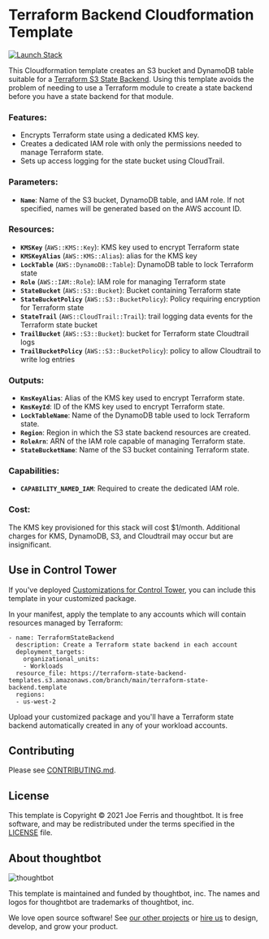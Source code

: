 # Terraform Backend Cloudformation Template

[![Launch Stack][launch-stack-image]][launch-stack-link]

[launch-stack-image]: https://docs.aws.amazon.com/AWSCloudFormation/latest/UserGuide/images/cloudformation-launch-stack-button.png
[launch-stack-link]: https://console.aws.amazon.com/cloudformation/home?region=us-east-1#/stacks/new?stackName=terraform-state-backend&templateURL=https://terraform-state-backend-templates.s3.amazonaws.com/branch/main/terraform-state-backend.template

This Cloudformation template creates an S3 bucket and DynamoDB table suitable
for a [Terraform S3 State Backend]. Using this template avoids the problem of
needing to use a Terraform module to create a state backend before you have a
state backend for that module.

### Features:

* Encrypts Terraform state using a dedicated KMS key.
* Creates a dedicated IAM role with only the permissions needed to manage
  Terraform state.
* Sets up access logging for the state bucket using CloudTrail.

### Parameters:

* __`Name`__: Name of the S3 bucket, DynamoDB table, and IAM role. If not
  specified, names will be generated based on the AWS account ID.

### Resources:

* __`KMSKey`__ (`AWS::KMS::Key`): KMS key used to encrypt Terraform state
* __`KMSKeyAlias`__ (`AWS::KMS::Alias`): alias for the KMS key
* __`LockTable`__ (`AWS::DynamoDB::Table`): DynamoDB table to lock Terraform
  state
* __`Role`__ (`AWS::IAM::Role`): IAM role for managing Terraform state
* __`StateBucket`__ (`AWS::S3::Bucket`): Bucket containing Terraform state
* __`StateBucketPolicy`__ (`AWS::S3::BucketPolicy`): Policy requiring encryption
  for Terraform state
* __`StateTrail`__ (`AWS::CloudTrail::Trail`): trail logging data events for
  the Terraform state bucket
* __`TrailBucket`__ (`AWS::S3::Bucket`): bucket for Terraform state Cloudtrail
  logs
* __`TrailBucketPolicy`__ (`AWS::S3::BucketPolicy`): policy to allow Cloudtrail
  to write log entries

### Outputs:

* __`KmsKeyAlias`__: Alias of the KMS key used to encrypt Terraform state.
* __`KmsKeyId`__: ID of the KMS key used to encrypt Terraform state.
* __`LockTableName`__: Name of the DynamoDB table used to lock Terraform state.
* __`Region`__: Region in which the S3 state backend resources are created.
* __`RoleArn`__: ARN of the IAM role capable of managing Terraform state.
* __`StateBucketName`__: Name of the S3 bucket containing Terraform state.

### Capabilities:

* __`CAPABILITY_NAMED_IAM`__: Required to create the dedicated IAM role.

### Cost:

The KMS key provisioned for this stack will cost $1/month. Additional charges
for KMS, DynamoDB, S3, and Cloudtrail may occur but are insignificant.

## Use in Control Tower

If you've deployed [Customizations for Control Tower], you can include this
template in your customized package.

In your manifest, apply the template to any accounts which will contain
resources managed by Terraform:

    - name: TerraformStateBackend
      description: Create a Terraform state backend in each account
      deployment_targets:
        organizational_units:
        - Workloads
      resource_file: https://terraform-state-backend-templates.s3.amazonaws.com/branch/main/terraform-state-backend.template
      regions:
      - us-west-2

Upload your customized package and you'll have a Terraform state backend
automatically created in any of your workload accounts.

[Terraform S3 State Backend]: https://www.terraform.io/docs/language/settings/backends/s3.html
[Customizations for Control Tower]: https://aws.amazon.com/solutions/implementations/customizations-for-aws-control-tower/

## Contributing

Please see [CONTRIBUTING.md](./CONTRIBUTING.md).

## License

This template is Copyright © 2021 Joe Ferris and thoughtbot. It is free
software, and may be redistributed under the terms specified in the [LICENSE]
file.

[LICENSE]: ./LICENSE

About thoughtbot
----------------

![thoughtbot](https://thoughtbot.com/brand_assets/93:44.svg)

This template is maintained and funded by thoughtbot, inc. The names and logos
for thoughtbot are trademarks of thoughtbot, inc.

We love open source software! See [our other projects][community] or [hire
us][hire] to design, develop, and grow your product.

[community]: https://thoughtbot.com/community?utm_source=github
[hire]: https://thoughtbot.com/hire-us?utm_source=github
